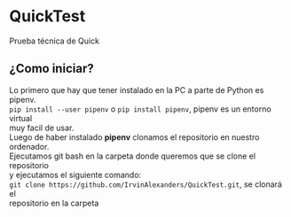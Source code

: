 # QuickTest
Prueba técnica de Quick

## ¿Como iniciar?  
Lo primero que hay que tener instalado en la PC a parte de Python es pipenv.  
`pip install --user pipenv` o `pip install pipenv`, pipenv es un entorno virtual  
muy facil de usar.  
Luego de haber instalado __pipenv__ clonamos el repositorio en nuestro ordenador.  
Ejecutamos git bash en la carpeta donde queremos que se clone el repositorio  
y ejecutamos el siguiente comando:  
`git clone https://github.com/IrvinAlexanders/QuickTest.git`, se clonará el  
repositorio en la carpeta
